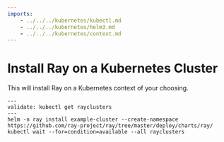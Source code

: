 ```yaml
---
imports:
    - ../../../kubernetes/kubectl.md
    - ../../../kubernetes/helm3.md
    - ../../../kubernetes/context.md
---
```


# Install Ray on a Kubernetes Cluster

This will install Ray on a Kubernetes context of your choosing.

```shell
---
validate: kubectl get rayclusters
---
helm -n ray install example-cluster --create-namespace https://github.com/ray-project/ray/tree/master/deploy/charts/ray/
kubectl wait --for=condition=available --all rayclusters
```
